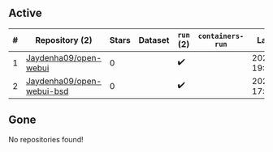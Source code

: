 ## Active
| # | Repository (2) | Stars | Dataset | `run` (2) | `containers-run` | Last Modified |
| --- | --- | --- | --- | --- | --- | --- |
| 1 | [Jaydenha09/open-webui](https://github.com/Jaydenha09/open-webui) | 0 |  | :heavy_check_mark: |  | 2025-08-01 19:51:54+00:00 |
| 2 | [Jaydenha09/open-webui-bsd](https://github.com/Jaydenha09/open-webui-bsd) | 0 |  | :heavy_check_mark: |  | 2025-07-20 17:22:26+00:00 |

## Gone
No repositories found!
